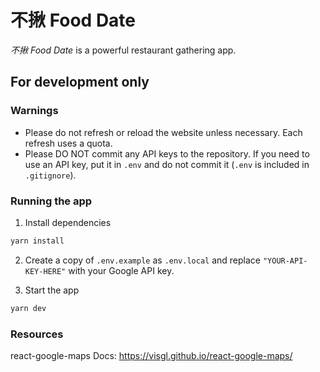 # 不揪 Food Date

_不揪 Food Date_ is a powerful restaurant gathering app.

## For development only

### Warnings

- Please do not refresh or reload the website unless necessary. Each refresh uses a quota.
- Please DO NOT commit any API keys to the repository. If you need to use an API key,
  put it in `.env` and do not commit it (`.env` is included in `.gitignore`).

### Running the app

1. Install dependencies

```bash
yarn install
```

2. Create a copy of `.env.example` as `.env.local` and replace `"YOUR-API-KEY-HERE"` with your Google API key.

3. Start the app

```bash
yarn dev
```

### Resources

react-google-maps Docs: https://visgl.github.io/react-google-maps/
